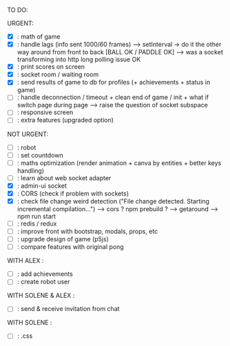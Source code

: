 TO DO:

URGENT:
- [X] : math of game
- [X] : handle lags (info sent 1000/60 frames) --> setInterval -> do it the other way around from front to back [BALL OK / PADDLE OK] --> was a socket transforming into http long polling issue OK
- [X] : print scores on screen
- [X] : socket room / waiting room
- [X] : send results of game to db for profiles (+ achievements + status in game)
- [ ] : handle deconnection / timeout + clean end of game / init + what if switch page during page --> raise the question of socket subspace
- [ ] : responsive screen
- [ ] : extra features (upgraded option)

NOT URGENT:
- [ ] : robot
- [ ] : set countdown
- [ ] : maths optimization (render animation + canva by entities + better keys handling)
- [ ] : learn about web socket adapter
- [X] : admin-ui socket
- [X] : CORS (check if problem with sockets)
- [X] : check file change weird detection ("File change detected. Starting incremental compilation...") --> cors ? npm prebuild ? --> getaround --> npm run start
- [ ] : redis / redux
- [ ] : improve front with bootstrap, modals, props, etc
- [ ] : upgrade design of game (p5js)
- [ ] : compare features with original pong

WITH ALEX :
- [ ] : add achievements
- [ ] : create robot user

WITH SOLENE & ALEX :
- [ ] : send & receive invitation from chat

WITH SOLENE :
- [ ] : .css
